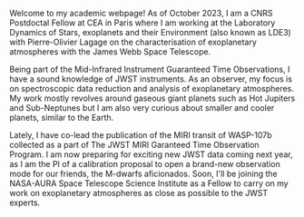 Welcome to my academic webpage! As of October 2023, I am a CNRS Postdoctal Fellow at CEA in Paris where I am working at the Laboratory Dynamics of Stars, exoplanets and their Environment (also known as LDE3) with Pierre-Olivier Lagage on the characterisation of exoplanetary atmospheres with the James Webb Space Telescope. 

Being part of the Mid-Infrared Instrument Guaranteed Time Observations, I have a sound knowledge of JWST instruments. As an observer, my focus is on spectroscopic data reduction and analysis of exoplanetary atmospheres. My work mostly revolves around gaseous giant planets such as Hot Jupiters and Sub-Neptunes but I am also very curious about smaller and cooler planets, similar to the Earth.

Lately, I have co-lead the publication of the MIRI transit of WASP-107b collected as a part of The JWST MIRI Garanteed Time Observation Program. I am now preparing for exciting new JWST data coming next year, as I am the PI of a calibration proposal to open a brand-new observation mode for our friends, the M-dwarfs aficionados. Soon, I'll be joining the NASA-AURA Space Telescope Science Institute as a Fellow to carry on my work on exoplanetary atmospheres as close as possible to the JWST experts.
